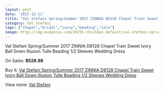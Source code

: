 ```yaml
---
layout: post
date: '2017-12-11'
title: "Val Stefani Spring/Summer 2017 ZINNIA D8128 Chapel Train Sweet Ivory Ball Gown Illusion Tulle Beading 1/2 Sleeves Wedding Dress"
category: Val Stefani
tags: ["chapel","bridal","ivory","beading","sale"]
image: http://img.eudances.com/29255-thickbox_default/val-stefani-spring-summer-2017-zinnia-d8128-chapel-train-sweet-ivory-ball-gown-illusion-tulle-beading-1-2-sleeves-wedding-dress.jpg
---
```

Val Stefani Spring/Summer 2017 ZINNIA D8128 Chapel Train Sweet Ivory Ball Gown Illusion Tulle Beading 1/2 Sleeves Wedding Dress

On Sales: **$528.98**
<a href="https://www.eudances.com/en/val-stefani/9515-val-stefani-spring-summer-2017-zinnia-d8128-chapel-train-sweet-ivory-ball-gown-illusion-tulle-beading-1-2-sleeves-wedding-dress.html"><amp-img layout="responsive" width="600" height="600" src="//img.eudances.com/29255-thickbox_default/val-stefani-spring-summer-2017-zinnia-d8128-chapel-train-sweet-ivory-ball-gown-illusion-tulle-beading-1-2-sleeves-wedding-dress.jpg" alt="Val Stefani Spring/Summer 2017 ZINNIA D8128 Chapel Train Sweet Ivory Ball Gown Illusion Tulle Beading 1/2 Sleeves Wedding Dress 0" /></a>
<a href="https://www.eudances.com/en/val-stefani/9515-val-stefani-spring-summer-2017-zinnia-d8128-chapel-train-sweet-ivory-ball-gown-illusion-tulle-beading-1-2-sleeves-wedding-dress.html"><amp-img layout="responsive" width="600" height="600" src="//img.eudances.com/29258-thickbox_default/val-stefani-spring-summer-2017-zinnia-d8128-chapel-train-sweet-ivory-ball-gown-illusion-tulle-beading-1-2-sleeves-wedding-dress.jpg" alt="Val Stefani Spring/Summer 2017 ZINNIA D8128 Chapel Train Sweet Ivory Ball Gown Illusion Tulle Beading 1/2 Sleeves Wedding Dress 1" /></a>
<a href="https://www.eudances.com/en/val-stefani/9515-val-stefani-spring-summer-2017-zinnia-d8128-chapel-train-sweet-ivory-ball-gown-illusion-tulle-beading-1-2-sleeves-wedding-dress.html"><amp-img layout="responsive" width="600" height="600" src="//img.eudances.com/29257-thickbox_default/val-stefani-spring-summer-2017-zinnia-d8128-chapel-train-sweet-ivory-ball-gown-illusion-tulle-beading-1-2-sleeves-wedding-dress.jpg" alt="Val Stefani Spring/Summer 2017 ZINNIA D8128 Chapel Train Sweet Ivory Ball Gown Illusion Tulle Beading 1/2 Sleeves Wedding Dress 2" /></a>
<a href="https://www.eudances.com/en/val-stefani/9515-val-stefani-spring-summer-2017-zinnia-d8128-chapel-train-sweet-ivory-ball-gown-illusion-tulle-beading-1-2-sleeves-wedding-dress.html"><amp-img layout="responsive" width="600" height="600" src="//img.eudances.com/29256-thickbox_default/val-stefani-spring-summer-2017-zinnia-d8128-chapel-train-sweet-ivory-ball-gown-illusion-tulle-beading-1-2-sleeves-wedding-dress.jpg" alt="Val Stefani Spring/Summer 2017 ZINNIA D8128 Chapel Train Sweet Ivory Ball Gown Illusion Tulle Beading 1/2 Sleeves Wedding Dress 3" /></a>

Buy it: [Val Stefani Spring/Summer 2017 ZINNIA D8128 Chapel Train Sweet Ivory Ball Gown Illusion Tulle Beading 1/2 Sleeves Wedding Dress](https://www.eudances.com/en/val-stefani/9515-val-stefani-spring-summer-2017-zinnia-d8128-chapel-train-sweet-ivory-ball-gown-illusion-tulle-beading-1-2-sleeves-wedding-dress.html "Val Stefani Spring/Summer 2017 ZINNIA D8128 Chapel Train Sweet Ivory Ball Gown Illusion Tulle Beading 1/2 Sleeves Wedding Dress")

View more: [Val Stefani](https://www.eudances.com/en/146-val-stefani "Val Stefani")